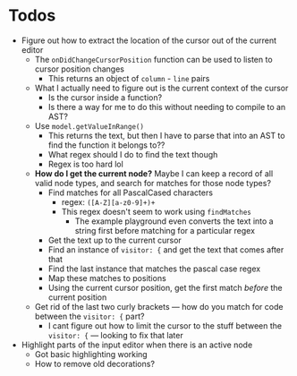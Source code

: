 # Todos

- Figure out how to extract the location of the cursor out of the current editor
  - The `onDidChangeCursorPosition` function can be used to listen to cursor position changes
    - This returns an object of `column` - `line` pairs
  - What I actually need to figure out is the current context of the cursor
    - Is the cursor inside a function?
    - Is there a way for me to do this without needing to compile to an AST?
  - Use `model.getValueInRange()`
    - This returns the text, but then I have to parse that into an AST to find the function it belongs to??
    - What regex should I do to find the text though
    - Regex is too hard lol
  - **How do I get the current node?** Maybe I can keep a record of all valid node types, and search for matches for those node types?
    - Find matches for all PascalCased characters
      - regex: `([A-Z][a-z0-9]+)+`
      - This regex doesn't seem to work using `findMatches`
        - The example playground even converts the text into a string first before matching for a particular regex
    - Get the text up to the current cursor
    - Find an instance of `visitor: {` and get the text that comes after that
    - Find the last instance that matches the pascal case regex
    - Map these matches to positions
    - Using the current cursor position, get the first match _before_ the current position
  - Get rid of the last two curly brackets — how do you match for code between the `visitor: {` part?
    - I cant figure out how to limit the cursor to the stuff between the `visitor: {` — looking to fix that later
- Highlight parts of the input editor when there is an active node
  - Got basic highlighting working
  - How to remove old decorations?